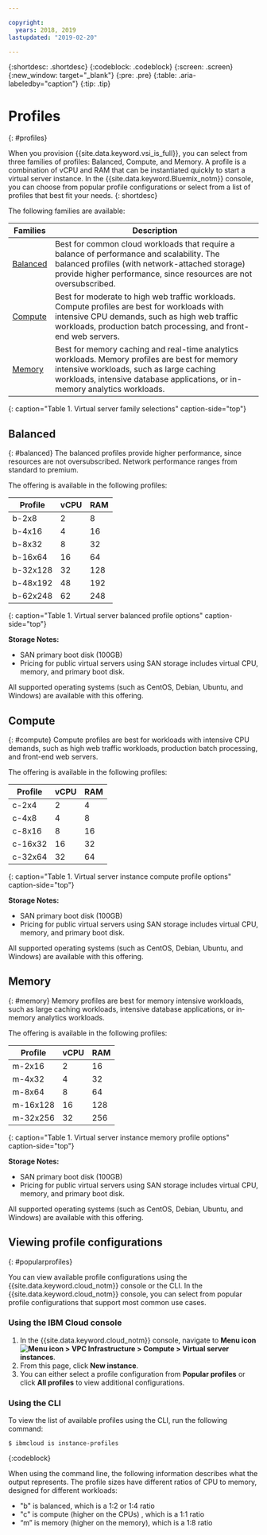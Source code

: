 ```yaml
---

copyright:
  years: 2018, 2019
lastupdated: "2019-02-20"

---
```


{:shortdesc: .shortdesc}
{:codeblock: .codeblock}
{:screen: .screen}
{:new_window: target="_blank"}
{:pre: .pre}
{:table: .aria-labeledby="caption"}
{:tip: .tip}

# Profiles
{: #profiles}

When you provision {{site.data.keyword.vsi_is_full}}, you can select from three families of profiles: Balanced, Compute, and Memory. A profile is a combination of vCPU and RAM that can be instantiated quickly to start a virtual server instance. In the {{site.data.keyword.Bluemix_notm}} console, you can choose from popular profile configurations or select from a list of profiles that best fit your needs.
{: shortdesc}

The following families are available:

| Families | Description |
| -------- | ----------- |
| [Balanced](#balanced) | Best for common cloud workloads that require a balance of performance and scalability. The balanced profiles (with network-attached storage) provide higher performance, since resources are not oversubscribed. |
| [Compute](#compute)  | Best for moderate to high web traffic workloads. Compute profiles are best for workloads with intensive CPU demands, such as high web traffic workloads, production batch processing, and front-end web servers. |
| [Memory](#memory) | Best for memory caching and real-time analytics workloads. Memory profiles are best for memory intensive workloads, such as large caching workloads, intensive database applications, or in-memory analytics workloads. |
{: caption="Table 1. Virtual server family selections" caption-side="top"}

## Balanced

{: #balanced}
The balanced profiles provide higher performance, since resources are not oversubscribed. Network performance ranges from standard to premium.

The offering is available in the following profiles:

| Profile | vCPU | RAM |
|---------|---------|---------|
| b-2x8 | 2 | 8 |
| b-4x16 | 4 | 16 |
| b-8x32 | 8 | 32 |
| b-16x64 | 16 | 64 |
| b-32x128 | 32  | 128 |
| b-48x192 | 48 | 192 |
| b-62x248 | 62 | 248 |
{: caption="Table 1. Virtual server balanced profile options" caption-side="top"}

**Storage Notes:**

* SAN primary boot disk (100GB)
* Pricing for public virtual servers using SAN storage includes virtual CPU, memory, and primary boot disk.

All supported operating systems (such as CentOS, Debian, Ubuntu, and Windows) are available with this offering.

## Compute

{: #compute}
Compute profiles are best for workloads with intensive CPU demands, such as high web traffic workloads, production batch processing, and 
front-end web servers.

The offering is available in the following profiles:

| Profile | vCPU | RAM |
|---------|---------|---------|
| c-2x4 | 2 | 4 |
| c-4x8 | 4 | 8 | 
| c-8x16 | 8 | 16 |
| c-16x32 | 16 | 32 |
| c-32x64 | 32  | 64 |
{: caption="Table 1. Virtual server instance compute profile options" caption-side="top"}

**Storage Notes:** 

* SAN primary boot disk (100GB) 
* Pricing for public virtual servers using SAN storage includes virtual CPU, memory, and primary boot disk. 

All supported operating systems (such as CentOS, Debian, Ubuntu, and Windows) are available with this offering. 

## Memory 

{: #memory}
Memory profiles are best for memory intensive workloads, such as large caching workloads, intensive database applications, or in-memory 
analytics workloads.

The offering is available in the following profiles:

| Profile | vCPU | RAM |
|---------|---------|---------|
| m-2x16 | 2 | 16 |
| m-4x32 | 4 | 32 |
| m-8x64 | 8 | 64 |
| m-16x128 | 16 | 128 |
| m-32x256 | 32 | 256 |
{: caption="Table 1. Virtual server instance memory profile options" caption-side="top"}

**Storage Notes:** 

* SAN primary boot disk (100GB) 
* Pricing for public virtual servers using SAN storage includes virtual CPU, memory, and primary boot disk. 

All supported operating systems (such as CentOS, Debian, Ubuntu, and Windows) are available with this offering. 



## Viewing profile configurations
{: #popularprofiles}

You can view available profile configurations using the {{site.data.keyword.cloud_notm}} console or the CLI. In the {{site.data.keyword.cloud_notm}} console, you can select from popular profile configurations that support most common use cases.

### Using the IBM Cloud console
1. In the {{site.data.keyword.cloud_notm}} console, navigate to **Menu icon ![Menu icon](../icons/icon_hamburger.svg) > VPC Infrastructure > Compute > Virtual server instances**.
2. From this page, click **New instance**.
3. You can either select a profile configuration from **Popular profiles** or click **All profiles** to view additional configurations.

### Using the CLI
To view the list of available profiles using the CLI, run the following command:
```
$ ibmcloud is instance-profiles
```
{:codeblock}

When using the command line, the following information describes what the output represents. The profile sizes have different ratios of CPU to memory, designed for different workloads:

*  "b" is balanced, which is a 1:2 or 1:4 ratio
*  "c" is compute (higher on the CPUs) , which is a 1:1 ratio
*  “m” is memory (higher on the memory), which is a 1:8 ratio
